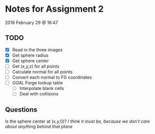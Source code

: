 Notes for Assignment 2
======================

2016 February 29 @ 16:47

TODO
----
- [x] Read in the three images
- [x] Get sphere radius
- [x] Get sphere center
- [ ] Get (x,y,z) for all points
- [ ] Calculate normal for all points
- [ ] Convert each normal to FG coordinates
- [ ] *GOAL* Forge lookup table
  - [ ] Interpolate blank cells
  - [ ] Deal with collisions

Questions
---------
Is the sphere center at (x,y,0)?
*I think it must be, because we don't care about anything behind that plane*
